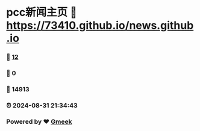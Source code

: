 # pcc新闻主页 :link: https://73410.github.io/news.github.io 
### :page_facing_up: [12](https://73410.github.io/news.github.io/tag.html) 
### :speech_balloon: 0 
### :hibiscus: 14913 
### :alarm_clock: 2024-08-31 21:34:43 
### Powered by :heart: [Gmeek](https://github.com/Meekdai/Gmeek)
